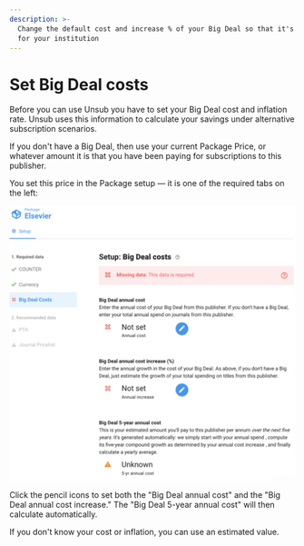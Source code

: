 ```yaml
---
description: >-
  Change the default cost and increase % of your Big Deal so that it's correct
  for your institution
---
```


# Set Big Deal costs

Before you can use Unsub you have to set your Big Deal cost and inflation rate. Unsub uses this information to calculate your savings under alternative subscription scenarios.

If you don't have a Big Deal, then use your current Package Price, or whatever amount it is that you have been paying for subscriptions to this publisher.

You set this price in the Package setup — it is one of the required tabs on the left:

![Setup Big Deal cost and cost increase](../.gitbook/assets/setup-big-deal-costs-with-left-hand-side.png)

Click the pencil icons to set both the "Big Deal annual cost" and the "Big Deal annual cost increase." The "Big Deal 5-year annual cost" will then calculate automatically.

If you don't know your cost or inflation, you can use an estimated value.
